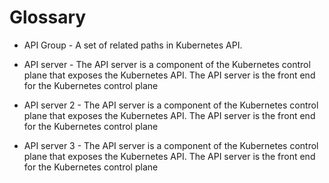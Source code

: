 # Glossary

* API Group - A set of related paths in Kubernetes API.
* API server - The API server is a component of the Kubernetes control plane that exposes the Kubernetes API. The API server is the front end for the Kubernetes control plane

* API server 2 - The API server is a component of the Kubernetes control plane that exposes the Kubernetes API. The API server is the front end for the Kubernetes control plane
* API server 3 - The API server is a component of the Kubernetes control plane that exposes the Kubernetes API. The API server is the front end for the Kubernetes control plane

